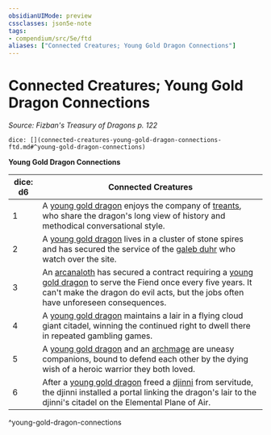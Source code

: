 ```yaml
---
obsidianUIMode: preview
cssclasses: json5e-note
tags:
- compendium/src/5e/ftd
aliases: ["Connected Creatures; Young Gold Dragon Connections"]
---
```

# Connected Creatures; Young Gold Dragon Connections
*Source: Fizban's Treasury of Dragons p. 122* 

`dice: [](connected-creatures-young-gold-dragon-connections-ftd.md#^young-gold-dragon-connections)`

**Young Gold Dragon Connections**

| dice: d6 | Connected Creatures |
|----------|---------------------|
| 1 | A [young gold dragon](/2-Mechanics/CLI/bestiary/dragon/young-gold-dragon.md) enjoys the company of [treants](/2-Mechanics/CLI/bestiary/plant/treant.md), who share the dragon's long view of history and methodical conversational style. |
| 2 | A [young gold dragon](/2-Mechanics/CLI/bestiary/dragon/young-gold-dragon.md) lives in a cluster of stone spires and has secured the service of the [galeb duhr](/2-Mechanics/CLI/bestiary/elemental/galeb-duhr.md) who watch over the site. |
| 3 | An [arcanaloth](/2-Mechanics/CLI/bestiary/fiend/arcanaloth.md) has secured a contract requiring a [young gold dragon](/2-Mechanics/CLI/bestiary/dragon/young-gold-dragon.md) to serve the Fiend once every five years. It can't make the dragon do evil acts, but the jobs often have unforeseen consequences. |
| 4 | A [young gold dragon](/2-Mechanics/CLI/bestiary/dragon/young-gold-dragon.md) maintains a lair in a flying cloud giant citadel, winning the continued right to dwell there in repeated gambling games. |
| 5 | A [young gold dragon](/2-Mechanics/CLI/bestiary/dragon/young-gold-dragon.md) and an [archmage](/2-Mechanics/CLI/bestiary/humanoid/archmage.md) are uneasy companions, bound to defend each other by the dying wish of a heroic warrior they both loved. |
| 6 | After a [young gold dragon](/2-Mechanics/CLI/bestiary/dragon/young-gold-dragon.md) freed a [djinni](/2-Mechanics/CLI/bestiary/elemental/djinni.md) from servitude, the djinni installed a portal linking the dragon's lair to the djinni's citadel on the Elemental Plane of Air. |
^young-gold-dragon-connections